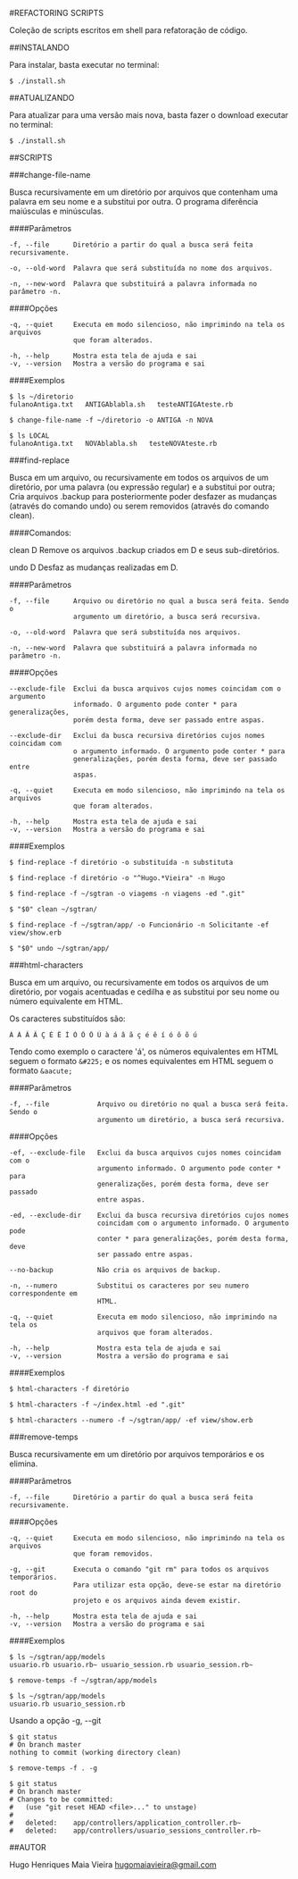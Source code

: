 #REFACTORING SCRIPTS

  Coleção de scripts escritos em shell para refatoração de código.


##INSTALANDO

Para instalar, basta executar no terminal:

    $ ./install.sh


##ATUALIZANDO

Para atualizar para uma versão mais nova, basta fazer o download executar no
terminal:

    $ ./install.sh


##SCRIPTS

###change-file-name

Busca recursivamente em um diretório por arquivos que contenham uma palavra em
seu nome e a substitui por outra. O programa diferência maiúsculas e minúsculas.

####Parâmetros

    -f, --file      Diretório a partir do qual a busca será feita recursivamente.

    -o, --old-word  Palavra que será substituída no nome dos arquivos.

    -n, --new-word  Palavra que substituirá a palavra informada no parâmetro -n.


####Opções

    -q, --quiet     Executa em modo silencioso, não imprimindo na tela os arquivos
                    que foram alterados.

    -h, --help      Mostra esta tela de ajuda e sai
    -v, --version   Mostra a versão do programa e sai

####Exemplos

    $ ls ~/diretorio
    fulanoAntiga.txt   ANTIGAblabla.sh   testeANTIGAteste.rb

    $ change-file-name -f ~/diretorio -o ANTIGA -n NOVA

    $ ls LOCAL
    fulanoAntiga.txt   NOVAblabla.sh   testeNOVAteste.rb


###find-replace

Busca em um arquivo, ou recursivamente em todos os arquivos de um diretório, por
uma palavra (ou expressão regular) e a substitui por outra; Cria arquivos .backup
para posteriormente poder desfazer as mudanças (através do comando undo) ou serem
removidos (através do comando clean).

####Comandos:

  clean D           Remove os arquivos .backup criados em D e seus sub-diretórios.

  undo D            Desfaz as mudanças realizadas em D.

####Parâmetros

    -f, --file      Arquivo ou diretório no qual a busca será feita. Sendo o
                    argumento um diretório, a busca será recursiva.

    -o, --old-word  Palavra que será substituída nos arquivos.

    -n, --new-word  Palavra que substituirá a palavra informada no parâmetro -n.

####Opções

    --exclude-file  Exclui da busca arquivos cujos nomes coincidam com o argumento
                    informado. O argumento pode conter * para generalizações,
                    porém desta forma, deve ser passado entre aspas.

    --exclude-dir   Exclui da busca recursiva diretórios cujos nomes coincidam com
                    o argumento informado. O argumento pode conter * para
                    generalizações, porém desta forma, deve ser passado entre
                    aspas.

    -q, --quiet     Executa em modo silencioso, não imprimindo na tela os arquivos
                    que foram alterados.

    -h, --help      Mostra esta tela de ajuda e sai
    -v, --version   Mostra a versão do programa e sai

####Exemplos

    $ find-replace -f diretório -o substituída -n substituta

    $ find-replace -f diretório -o "^Hugo.*Vieira" -n Hugo

    $ find-replace -f ~/sgtran -o viagems -n viagens -ed ".git"

    $ "$0" clean ~/sgtran/

    $ find-replace -f ~/sgtran/app/ -o Funcionário -n Solicitante -ef view/show.erb

    $ "$0" undo ~/sgtran/app/


###html-characters

Busca em um arquivo, ou recursivamente em todos os arquivos de um diretório, por
vogais acentuadas e cedilha e as substitui por seu nome ou número equivalente
em HTML.

Os caracteres substituídos são:

    À Á Â Ã Ç É Ê Í Ó Ô Õ Ú à á â ã ç é ê í ó ô õ ú

Tendo como exemplo o caractere 'á', os números equivalentes em HTML seguem o
formato `&#225;` e os nomes equivalentes em HTML seguem o formato `&aacute;`


####Parâmetros

    -f, --file            Arquivo ou diretório no qual a busca será feita. Sendo o
                          argumento um diretório, a busca será recursiva.


####Opções

    -ef, --exclude-file   Exclui da busca arquivos cujos nomes coincidam com o
                          argumento informado. O argumento pode conter * para
                          generalizações, porém desta forma, deve ser passado
                          entre aspas.

    -ed, --exclude-dir    Exclui da busca recursiva diretórios cujos nomes
                          coincidam com o argumento informado. O argumento pode
                          conter * para generalizações, porém desta forma, deve
                          ser passado entre aspas.

    --no-backup           Não cria os arquivos de backup.

    -n, --numero          Substitui os caracteres por seu numero correspondente em
                          HTML.

    -q, --quiet           Executa em modo silencioso, não imprimindo na tela os
                          arquivos que foram alterados.

    -h, --help            Mostra esta tela de ajuda e sai
    -v, --version         Mostra a versão do programa e sai


####Exemplos

    $ html-characters -f diretório

    $ html-characters -f ~/index.html -ed ".git"

    $ html-characters --numero -f ~/sgtran/app/ -ef view/show.erb


###remove-temps

Busca recursivamente em um diretório por arquivos temporários e os elimina.

####Parâmetros

    -f, --file      Diretório a partir do qual a busca será feita recursivamente.


####Opções

    -q, --quiet     Executa em modo silencioso, não imprimindo na tela os arquivos
                    que foram removidos.

    -g, --git       Executa o comando "git rm" para todos os arquivos temporários.
                    Para utilizar esta opção, deve-se estar na diretório root do
                    projeto e os arquivos ainda devem existir.

    -h, --help      Mostra esta tela de ajuda e sai
    -v, --version   Mostra a versão do programa e sai


####Exemplos


    $ ls ~/sgtran/app/models
    usuario.rb usuario.rb~ usuario_session.rb usuario_session.rb~

    $ remove-temps -f ~/sgtran/app/models

    $ ls ~/sgtran/app/models
    usuario.rb usuario_session.rb

Usando a opção -g, --git

    $ git status
    # On branch master
    nothing to commit (working directory clean)

    $ remove-temps -f . -g

    $ git status
    # On branch master
    # Changes to be committed:
    #   (use "git reset HEAD <file>..." to unstage)
    #
    #	deleted:    app/controllers/application_controller.rb~
    #	deleted:    app/controllers/usuario_sessions_controller.rb~


##AUTOR

 Hugo Henriques Maia Vieira <hugomaiavieira@gmail.com>

